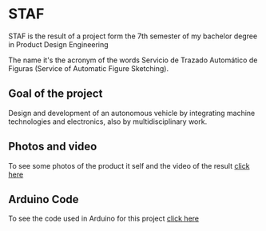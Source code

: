 # STAF

STAF is the result of a project form the 7th semester of my bachelor degree in Product Design Engineering

The name it's the acronym of the words Servicio de Trazado Automático de Figuras (Service of Automatic Figure Sketching).

## Goal of the project

Design and development of an autonomous vehicle by integrating machine technologies and electronics, also by multidisciplinary work.

## Photos and video

To see some photos of the product it self and the video of the result [click here](https://github.com/nicozapatacruz/university-projects/tree/main/STAFF/photos)

## Arduino Code

To see the code used in Arduino for this project [click here](https://github.com/nicozapatacruz/university-projects/blob/main/STAFF/final_code.ino)
